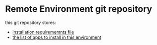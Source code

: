 # Remote Environment git repository

this git repository stores:
 
 * [installation requirememnts file](jx-requirements.yml) 
 * [the list of apps to install in this environment](jx-apps.yml)
